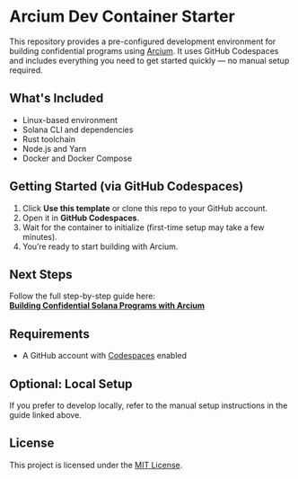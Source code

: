 # Arcium Dev Container Starter

This repository provides a pre-configured development environment for building confidential programs using [Arcium](https://docs.arcium.com). It uses GitHub Codespaces and includes everything you need to get started quickly — no manual setup required.

## What's Included

- Linux-based environment  
- Solana CLI and dependencies  
- Rust toolchain  
- Node.js and Yarn  
- Docker and Docker Compose  

## Getting Started (via GitHub Codespaces)

1. Click **Use this template** or clone this repo to your GitHub account.  
2. Open it in **GitHub Codespaces**.  
3. Wait for the container to initialize (first-time setup may take a few minutes).  
4. You’re ready to start building with Arcium.

## Next Steps

Follow the full step-by-step guide here:  
[**Building Confidential Solana Programs with Arcium**](https://your-link-here.com)

## Requirements

- A GitHub account with [Codespaces](https://github.com/features/codespaces) enabled

## Optional: Local Setup

If you prefer to develop locally, refer to the manual setup instructions in the guide linked above.

## License

This project is licensed under the [MIT License](LICENSE).
